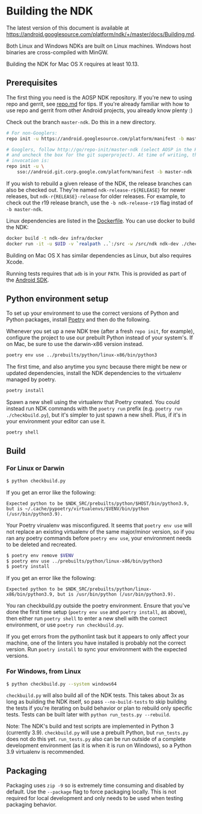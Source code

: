 # Building the NDK

The latest version of this document is available at
https://android.googlesource.com/platform/ndk/+/master/docs/Building.md.

Both Linux and Windows NDKs are built on Linux machines. Windows host binaries
are cross-compiled with MinGW.

Building the NDK for Mac OS X requires at least 10.13.

## Prerequisites

The first thing you need is the AOSP NDK repository. If you're new to using repo
and gerrit, see [repo.md](repo.md) for tips. If you're already familiar with how
to use repo and gerrit from other Android projects, you already know plenty :)

Check out the branch `master-ndk`. Do this in a new directory.

```bash
# For non-Googlers:
repo init -u https://android.googlesource.com/platform/manifest -b master-ndk

# Googlers, follow http://go/repo-init/master-ndk (select AOSP in the Host menu,
# and uncheck the box for the git superproject). At time of writing, the correct
# invocation is:
repo init -u \
    sso://android.git.corp.google.com/platform/manifest -b master-ndk
```

If you wish to rebuild a given release of the NDK, the release branches can also
be checked out. They're named `ndk-release-r${RELEASE}` for newer releases, but
`ndk-r{RELEASE}-release` for older releases. For example, to check out the r19
release branch, use the `-b ndk-release-r19` flag instad of `-b master-ndk`.

Linux dependencies are listed in the [Dockerfile]. You can use docker to build
the NDK:

```bash
docker build -t ndk-dev infra/docker
docker run -it -u $UID -v `realpath ..`:/src -w /src/ndk ndk-dev ./checkbuild.py
```

Building on Mac OS X has similar dependencies as Linux, but also requires Xcode.

Running tests requires that `adb` is in your `PATH`. This is provided as part of
the [Android SDK].

[Dockerfile]: ../infra/docker/Dockerfile
[Android SDK]: https://developer.android.com/studio/index.html#downloads

## Python environment setup

To set up your environment to use the correct versions of Python and Python
packages, install [Poetry](https://python-poetry.org/) and then do the
following.

Whenever you set up a new NDK tree (after a fresh `repo init`, for example),
configure the project to use our prebuilt Python instead of your system's. If on
Mac, be sure to use the darwin-x86 version instead.

```bash
poetry env use ../prebuilts/python/linux-x86/bin/python3
```

The first time, and also anytime you sync because there might be new or updated
dependencies, install the NDK dependencies to the virtualenv managed by poetry.

```bash
poetry install
```

Spawn a new shell using the virtualenv that Poetry created. You could instead
run NDK commands with the `poetry run` prefix (e.g. `poetry run
./checkbuild.py`), but it's simpler to just spawn a new shell. Plus, if it's in
your environment your editor can use it.

```bash
poetry shell
```

## Build

### For Linux or Darwin

```bash
$ python checkbuild.py
```

If you get an error like the following:

```
Expected python to be $NDK_SRC/prebuilts/python/$HOST/bin/python3.9, but is ~/.cache/pypoetry/virtualenvs/$VENV/bin/python (/usr/bin/python3.9).
```

Your Poetry virualenv was misconfigured. It seems that `poetry env use` will not
replace an existing virtualenv of the same major/minor version, so if you ran
any poetry commands before `poetry env use`, your environment needs to be
deleted and recreated.

```bash
$ poetry env remove $VENV
$ poetry env use ../prebuilts/python/linux-x86/bin/python3
$ poetry install
```

If you get an error like the following:

```
Expected python to be $NDK_SRC/prebuilts/python/linux-x86/bin/python3.9, but is /usr/bin/python (/usr/bin/python3.9).
```

You ran checkbuild.py outside the poetry environment. Ensure that you've done
the first time setup (`poetry env use` and `poetry install`, as above), then
either run `poetry shell` to enter a new shell with the correct environment, or
use `poetry run checkbuild.py`.

If you get errors from the pythonlint task but it appears to only affect your
machine, one of the linters you have installed is probably not the correct
version. Run `poetry install` to sync your environment with the expected
versions.

### For Windows, from Linux

```bash
$ python checkbuild.py --system windows64
```

`checkbuild.py` will also build all of the NDK tests. This takes about 3x as
long as building the NDK itself, so pass `--no-build-tests` to skip building the
tests if you're iterating on build behavior or plan to rebuild only specific
tests. Tests can be built later with `python run_tests.py --rebuild`.

Note: The NDK's build and test scripts are implemented in Python 3 (currently
3.9). `checkbuild.py` will use a prebuilt Python, but `run_tests.py` does not do
this yet. `run_tests.py` also can be run outside of a complete development
environment (as it is when it is run on Windows), so a Python 3.9 virtualenv is
recommended.

## Packaging

Packaging uses `zip -9` so is extremely time consuming and disabled by default.
Use the `--package` flag to force packaging locally. This is not required for
local development and only needs to be used when testing packaging behavior.
